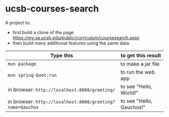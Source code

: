 # ucsb-courses-search

A project to:
* first build a clone of the page <https://my.sa.ucsb.edu/public/curriculum/coursesearch.aspx>
* then build many additional features using the same data.


| Type this | to get this result |
|-----------|------------|
| `mvn package` | to make a jar file|
| `mvn spring-boot:run` | to run the web app|
| in browser: `http://localhost:8080/greeting/` | to see "Hello, World!" |
| in browser: `http://localhost:8080/greeting?name=Gauchos` | to see "Hello, Gauchos!"
